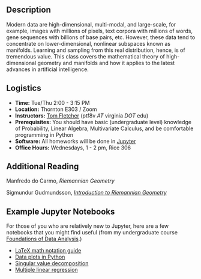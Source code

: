 ## Description

Modern data are high-dimensional, multi-modal, and large-scale, for example, images with millions of pixels, text corpora with millions of words, gene sequences with billions of base pairs, etc. However, these data tend to concentrate on lower-dimensional, nonlinear subspaces known as manifolds. Learning and sampling from this real distribution, hence, is of tremendous value. This class covers the mathematical theory of
high-dimensional geometry and manifolds and how it applies to the latest advances in artificial intelligence.

## Logistics

* **Time:** Tue/Thu 2:00 - 3:15 PM
* **Location:** Thornton E303 / Zoom
* **Instructors:** [Tom Fletcher](https://engineering.virginia.edu/faculty/tom-fletcher) (ptf8v *AT* virginia *DOT* edu)
* **Prerequisites:** You should have basic (undergraduate level) knowledge of Probability, Linear Algebra, Multivariate Calculus, and be comfortable programming in Python
* **Software:** All homeworks will be done in [Jupyter](https://jupyter.org)
* **Office Hours:** Wednesdays, 1 - 2 pm, Rice 306

## Additional Reading

Manfredo do Carmo, *Riemannian Geometry*

Sigmundur Gudmundsson, [*Introduction to Riemannian Geometry*](http://www.matematik.lu.se/matematiklu/personal/sigma/Riemann.pdf)

## Example Jupyter Notebooks

For those of you who are relatively new to Jupyter, here are a few notebooks that you might find useful (from my undergraduate course [Foundations of Data Analysis](https://tomfletcher.github.io/FoDA/).)

* [LaTeX math notation guide](https://tomfletcher.github.io/FoDA/examples/MathNotationGuide.ipynb)
* [Data plots in Python](https://tomfletcher.github.io/FoDA/examples/SimpleDataPlots.ipynb)
* [Singular value decomposition](https://tomfletcher.github.io/FoDA/examples/SVD.ipynb)
* [Multiple linear regression](https://tomfletcher.github.io/FoDA/examples/MultipleLinearRegression.ipynb)
